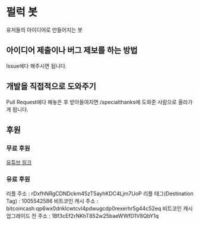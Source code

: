 # 펄럭 봇
유저들의 아이디어로 만들어지는 봇

## 아이디어 제출이나 버그 제보를 하는 방법
Issue에다 해주시면 됩니다.

## 개발을 직접적으로 도와주기
Pull Request에다 해놓은 후 받아들여지면 /specialthanks에 도와준 사람으로 올라가게 됩니다.

## 후원
### 무료 후원
[유튜브 링크](https://www.youtube.com/channel/UCJpQZJtudbnTNjBayE832gg)
### 유료 후원
리플 주소 : rDxfhNRgCDNDckm45zT5ayhKDC4Ljm7UoP
리플 태그(Destination Tag) : 1005542586
비트코인 캐시 주소 : bitcoincash:qp6wx0dnklcwtcvl4pdwugcdp0rexerhr5g44c52eq
비트코인 캐시 업그레이드 전 주소 : 1Bf3cEf2rNKhT852w25baeWWfD1V8QbY1q